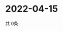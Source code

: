 # 2022-04-15
  共 0条

  <!-- BEGIN -->
  <!-- 最后更新时间Fri Apr 15 2022 11:04:04 GMT+0000 (Coordinated Universal Time) -->
  
  <!-- END -->
  
  